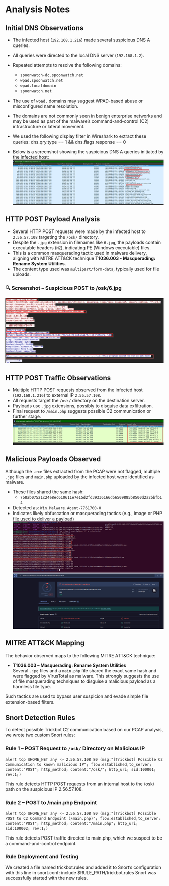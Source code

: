 # Analysis Notes

## Initial DNS Observations

- The infected host (`192.168.1.216`) made several suspicious DNS A queries.
- All queries were directed to the local DNS server (`192.168.1.2`).
- Repeated attempts to resolve the following domains:

  - `spoonwatch-dc.spoonwatch.net`
  - `wpad.spoonwatch.net`
  - `wpad.localdomain`
  - `spoonwatch.net`

- The use of `wpad.` domains may suggest WPAD-based abuse or misconfigured name resolution.
- The domains are not commonly seen in benign enterprise networks and may be used as part of the malware’s command-and-control (C2) infrastructure or lateral movement.
- We used the following display filter in Wireshark to extract these queries:
  dns.qry.type == 1 && dns.flags.response == 0

- Below is a screenshot showing the suspicious DNS A queries initiated by the infected host:
![Suspicious DNS Queries](screenshots/suspicious_dns_queries.png)

## HTTP POST Payload Analysis

- Several HTTP POST requests were made by the infected host to `2.56.57.108` targeting the `/osk/` directory.
- Despite the `.jpg` extension in filenames like `6.jpg`, the payloads contain executable headers (`MZ`), indicating PE (Windows executable) files.
- This is a common masquerading tactic used in malware delivery, aligning with MITRE ATT&CK technique **T1036.003 - Masquerading: Rename System Utilities**.
- The content type used was `multipart/form-data`, typically used for file uploads.

### 🔍 Screenshot – Suspicious POST to /osk/6.jpg
![Suspicious POST /osk/6.jpg](screenshots/follow_tcp_stream_6jpg.png)

## HTTP POST Traffic Observations

- Multiple HTTP POST requests observed from the infected host (`192.168.1.216`) to external IP `2.56.57.108`.
- All requests target the `/osk/` directory on the destination server.
- Payloads use `.jpg` extensions, possibly to disguise data exfiltration.
- Final request to `/main.php` suggests possible C2 communication or further stage.
  ![HTTP POST Requests](screenshots/http_post_requests.png)

## Malicious Payloads Observed

Although the `.exe` files extracted from the PCAP were not flagged, multiple `.jpg` files and `main.php` uploaded by the infected host were identified as malware.

- These files shared the same hash:
  - `7b8ab07521c24e8ec610611e7e15d2fd39336166db6509885b8500d2a2bbfb14`
- Detected as: `Win.Malware.Agent-7761700-0`
- Indicates likely obfuscation or masquerading tactics (e.g., image or PHP file used to deliver a payload)
![VirusTotal Detection](screenshots/hashes.png)
![VirusTotal Detection](screenshots/virustotal_detection_mainphp.png)

## MITRE ATT&CK Mapping

The behavior observed maps to the following MITRE ATT&CK technique:

- **T1036.003 – Masquerading: Rename System Utilities**  
  Several `.jpg` files and a `main.php` file shared the exact same hash and were flagged by VirusTotal as malware. This strongly suggests the use of file masquerading techniques to disguise a malicious payload as a harmless file type.

Such tactics are used to bypass user suspicion and evade simple file extension-based filters.

## Snort Detection Rules

To detect possible Trickbot C2 communication based on our PCAP analysis, we wrote two custom Snort rules:

### Rule 1 – POST Request to `/osk/` Directory on Malicious IP

```snort
alert tcp $HOME_NET any -> 2.56.57.108 80 (msg:"[Trickbot] Possible C2 Communication to known malicious IP"; flow:established,to_server; content:"POST"; http_method; content:"/osk/"; http_uri; sid:100001; rev:1;)
```
This rule detects HTTP POST requests from an internal host to the /osk/ path on the suspicious IP 2.56.57.108.

### Rule 2 – POST to /main.php Endpoint

```snort
alert tcp $HOME_NET any -> 2.56.57.108 80 (msg:"[Trickbot] Possible POST to C2 Command Endpoint (/main.php)"; flow:established,to_server; content:"POST"; http_method; content:"/main.php"; http_uri; sid:100002; rev:1;)
```
This rule detects POST traffic directed to main.php, which we suspect to be a command-and-control endpoint.

### Rule Deployment and Testing
We created a file named trickbot.rules and added it to Snort’s configuration with this line in snort.conf:
include $RULE_PATH/trickbot.rules
Snort was successfully started with the new rules.






